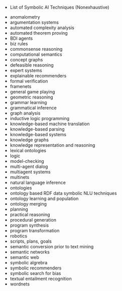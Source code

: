 * List of Symbolic AI Techniques (Nonexhaustive)

- anomalometry
- argumentation systems
- automated complexity analysis
- automated theorem proving
- BDI agents
- biz rules
- commonsense reasoning
- computational semantics
- concept graphs
- defeasible reasoning
- expert systems
- explainable recommenders
- formal verification
- framenets
- general game playing
- geometric reasoning
- grammar learning
- grammatical inference
- graph analysis
- inductive logic programming
- knowledge-based machine translation
- knowledge-based parsing
- knowledge-based systems
- knowledge graphs
- knowledge representation and reasoning
- lexical ontologies
- logic
- model-checking
- multi-agent dialog
- multiagent systems
- multinets
- natural language inference
- ontologies
- ontology based RDF data  symbolic NLU techniques
- ontology learning and population
- ontology merging
- planning
- practical reasoning
- procedural generation
- program synthesis
- program transformation
- robotics
- scripts, plans, goals
- semantic conversion prior to text mining
- semantic networks
- semantic web
- symbolic algrebra
- symbolic recommenders
- symbolic search for bias
- textual entailment recognition
- wordnets
